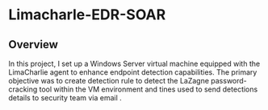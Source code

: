 # Limacharle-EDR-SOAR
## Overview
In this project, I set up a Windows Server virtual machine equipped with the LimaCharlie agent to enhance endpoint detection capabilities. The primary objective was to create detection rule to  detect the LaZagne password-cracking tool within the VM environment and tines used to send detections details to security team via email .


